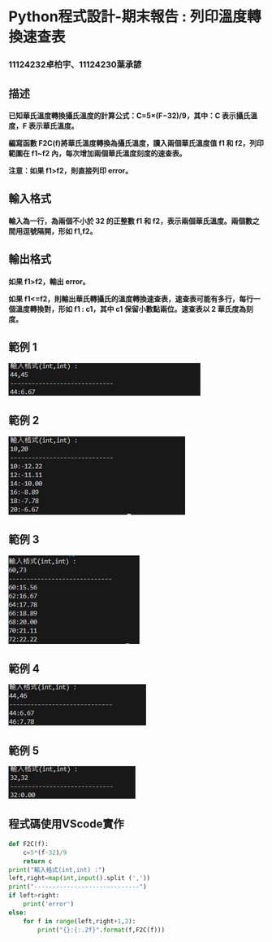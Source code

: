 <tr>
  <h1>Python程式設計-期末報告 : 列印溫度轉換速查表</h1>
  <h3>11124232卓柏宇、11124230葉承諺</h3>
</tr>
  
<h2>描述</h2>
<h4>已知華氏溫度轉換攝氏溫度的計算公式：C=5×(F−32)/9，其中：C 表示攝氏溫度，F 表示華氏溫度。
  
編寫函數 F2C(f)將華氏溫度轉換為攝氏溫度，讀入兩個華氏溫度值 f1 和 f2，列印範圍在 f1~f2 內，每次增加兩個華氏溫度刻度的速查表。

  注意：如果 f1>f2，則直接列印 error。
</h4>
<h2>輸入格式</h2>
<h4>輸入為一行，為兩個不小於 32 的正整數 f1 和 f2，表示兩個華氏溫度。兩個數之間用逗號隔開，形如 f1,f2。</h4>
<h2>輸出格式</h2>
<h4>如果 f1>f2，輸出 error。

如果 f1<=f2，則輸出華氏轉攝氏的溫度轉換速查表，速查表可能有多行，每行一個溫度轉換對，形如 f1 : c1，其中 c1 保留小數點兩位。速查表以 2 華氏度為刻度。</h4>
<h2>範例 1</h2>

![image](https://github.com/qwertidy/final_report/blob/main/1.png)
<h2>範例 2</h2>

![image](https://github.com/qwertidy/final_report/blob/main/2.png)
<h2>範例 3</h2>

![image](https://github.com/qwertidy/final_report/blob/main/3.png)
<h2>範例 4</h2>

![image](https://github.com/qwertidy/final_report/blob/main/4.png)
<h2>範例 5</h2>

![image](https://github.com/qwertidy/final_report/blob/main/5.png)
<h2>程式碼使用VScode實作</h2>

```python
def F2C(f):
    c=5*(f-32)/9
    return c
print("輸入格式(int,int) :")
left,right=map(int,input().split (','))
print("-----------------------------")
if left>right:
    print('error')
else:
    for f in range(left,right+1,2):
        print("{}:{:.2f}".format(f,F2C(f)))
```


